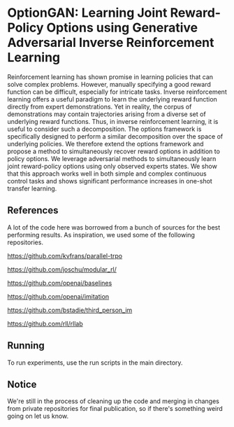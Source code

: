 # OptionGAN: Learning Joint Reward-Policy Options using Generative Adversarial Inverse Reinforcement Learning

Reinforcement learning has shown promise in learning policies that can solve complex problems. However, manually specifying a good reward function can be difficult, especially for intricate tasks. Inverse reinforcement learning offers a useful paradigm to learn the underlying reward function directly from expert demonstrations. Yet in reality, the corpus of demonstrations may contain trajectories arising from a diverse set of underlying reward functions. Thus, in inverse reinforcement learning, it is useful to consider such a decomposition. The options framework is specifically designed to perform a similar decomposition over the space of underlying policies. We therefore extend the options framework and propose a method to simultaneously recover reward options in addition to policy options. We leverage adversarial methods to simultaneously learn joint reward-policy options using only observed experts states. We show that this approach works well in both simple and complex continuous control tasks and shows significant performance increases in one-shot transfer learning.

## References

A lot of the code here was borrowed from a bunch of sources for the best performing results. As inspiration, we used some of the following repositories.

https://github.com/kvfrans/parallel-trpo

https://github.com/joschu/modular_rl/

https://github.com/openai/baselines

https://github.com/openai/imitation

https://github.com/bstadie/third_person_im

https://github.com/rll/rllab

## Running

To run experiments, use the run scripts in the main directory.

## Notice

We're still in the process of cleaning up the code and merging in changes from private repositories for final publication, so if there's something weird going on let us know.
